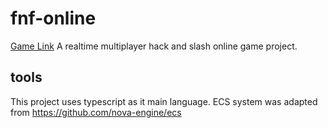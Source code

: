 # fnf-online

[Game Link](http://fnfonline.netlify.app)
A realtime multiplayer hack and slash online game project. 

## tools

This project uses typescript as it main language.
ECS system was adapted from https://github.com/nova-engine/ecs
